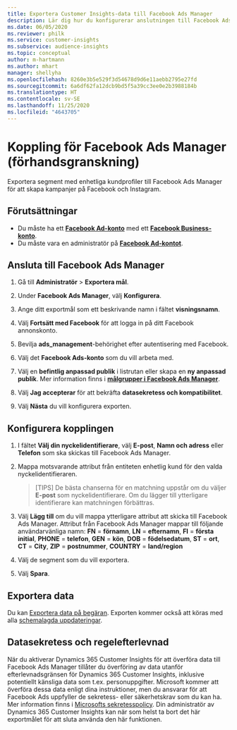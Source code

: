 ```yaml
---
title: Exportera Customer Insights-data till Facebook Ads Manager
description: Lär dig hur du konfigurerar anslutningen till Facebook Ads Manager.
ms.date: 06/05/2020
ms.reviewer: philk
ms.service: customer-insights
ms.subservice: audience-insights
ms.topic: conceptual
author: m-hartmann
ms.author: mhart
manager: shellyha
ms.openlocfilehash: 8260e3b5e529f3d54678d9d6e11aebb2795e27fd
ms.sourcegitcommit: 6a6df62fa12dcb9bd5f5a39cc3ee0e2b3988184b
ms.translationtype: HT
ms.contentlocale: sv-SE
ms.lasthandoff: 11/25/2020
ms.locfileid: "4643705"
---
```

# <a name="connector-for-facebook-ads-manager-preview"></a>Koppling för Facebook Ads Manager (förhandsgranskning)

Exportera segment med enhetliga kundprofiler till Facebook Ads Manager för att skapa kampanjer på Facebook och Instagram.

## <a name="prerequisites"></a>Förutsättningar

- Du måste ha ett [**Facebook Ad-konto**](https://www.facebook.com/business/learn/lessons/step-by-step-ads-manager-account) med ett [**Facebook Business-konto**](https://business.facebook.com/).
- Du måste vara en administratör på [**Facebook Ad-kontot**](https://www.facebook.com/business/learn/lessons/step-by-step-ads-manager-account).

## <a name="connect-to-facebook-ads-manager"></a>Ansluta till Facebook Ads Manager

1. Gå till **Administratör** > **Exportera mål**.

1. Under **Facebook Ads Manager**, välj **Konfigurera**.

1. Ange ditt exportmål som ett beskrivande namn i fältet **visningsnamn**.

1. Välj **Fortsätt med Facebook** för att logga in på ditt Facebook annonskonto.

1. Bevilja **ads_management**-behörighet efter autentisering med Facebook.

1. Välj det **Facebook Ads-konto** som du vill arbeta med.

1. Välj en **befintlig anpassad publik** i listrutan eller skapa en **ny anpassad publik**. Mer information finns i [**målgrupper i Facebook Ads Manager**](https://www.facebook.com/business/help/744354708981227?id=2469097953376494).

1. Välj **Jag accepterar** för att bekräfta **datasekretess och kompatibilitet**.

1. Välj **Nästa** du vill konfigurera exporten.

## <a name="configure-the-connector"></a>Konfigurera kopplingen

1. I fältet **Välj din nyckelidentifierare**, välj **E-post**, **Namn och adress** eller **Telefon** som ska skickas till Facebook Ads Manager.

1. Mappa motsvarande attribut från entiteten enhetlig kund för den valda nyckelidentifieraren.
   > [TIPS] De bästa chanserna för en matchning uppstår om du väljer **E-post** som nyckelidentifierare. Om du lägger till ytterligare identifierare kan matchningen förbättras.

1. Välj **Lägg till** om du vill mappa ytterligare attribut att skicka till Facebook Ads Manager. Attribut från Facebook Ads Manager mappar till följande användarvänliga namn: **FN** = **förnamn**, **LN** = **efternamn**, **FI** = **första initial**, **PHONE** = **telefon**, **GEN** = **kön**, **DOB** = **födelsedatum**, **ST** = **ort**, **CT** = **City**, **ZIP** = **postnummer**, **COUNTRY** = **land/region**

1. Välj de segment som du vill exportera.

1. Välj **Spara**.

## <a name="export-the-data"></a>Exportera data

Du kan [Exportera data på begäran](export-destinations.md). Exporten kommer också att köras med alla [schemalagda uppdateringar](system.md#schedule-tab).

## <a name="data-privacy-and-compliance"></a>Datasekretess och regelefterlevnad

När du aktiverar Dynamics 365 Customer Insights för att överföra data till Facebook Ads Manager tillåter du överföring av data utanför efterlevnadsgränsen för Dynamics 365 Customer Insights, inklusive potentiellt känsliga data som t.ex. personuppgifter. Microsoft kommer att överföra dessa data enligt dina instruktioner, men du ansvarar för att Facebook Ads uppfyller de sekretess- eller säkerhetskrav som du kan ha. Mer information finns i [Microsofts sekretesspolicy](https://go.microsoft.com/fwlink/?linkid=396732).
Din administratör av Dynamics 365 Customer Insights kan när som helst ta bort det här exportmålet för att sluta använda den här funktionen.
